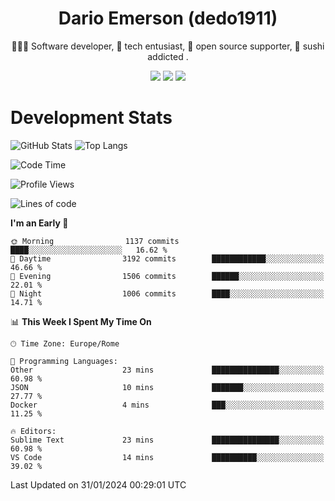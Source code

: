 <div align="center">
  
# Dario Emerson (dedo1911)
👨🏼‍💻 Software developer, 🔧 tech entusiast, 🙌 open source supporter, 🍣 sushi addicted .

[![](https://img.shields.io/badge/-Linkedin-informational?style=for-the-badge&logo=linkedin&logoColor=white&color=2867B2)](http://linkedin.com/in/dedo1911)
[![](https://img.shields.io/badge/-Telegram-informational?style=for-the-badge&logo=telegram&logoColor=white&color=0088cc)](https://t.me/dedo1911)
[![](https://img.shields.io/badge/-Facebook-informational?style=for-the-badge&logo=facebook&logoColor=white&color=3b5998)](https://fb.com/dedo1911)

</div>

# Development Stats

![GitHub Stats](https://github-readme-stats.vercel.app/api?username=dedo1911&hide=&count_private=true&title_color=84cc16&text_color=ffffff&icon_color=84cc16&bg_color=1c1917&hide_border=true&border_radius=0&show_icons=true)
![Top Langs](https://github-readme-stats.vercel.app/api/top-langs/?username=dedo1911&theme=chartreuse-dark&layout=compact)

<!--START_SECTION:waka-->
![Code Time](http://img.shields.io/badge/Code%20Time-1%2C409%20hrs%2043%20mins-blue)

![Profile Views](http://img.shields.io/badge/Profile%20Views-0-blue)

![Lines of code](https://img.shields.io/badge/From%20Hello%20World%20I%27ve%20Written-1.7%20million%20lines%20of%20code-blue)

**I'm an Early 🐤** 

```text
🌞 Morning                1137 commits        ████░░░░░░░░░░░░░░░░░░░░░   16.62 % 
🌆 Daytime                3192 commits        ████████████░░░░░░░░░░░░░   46.66 % 
🌃 Evening                1506 commits        ██████░░░░░░░░░░░░░░░░░░░   22.01 % 
🌙 Night                  1006 commits        ████░░░░░░░░░░░░░░░░░░░░░   14.71 % 
```


📊 **This Week I Spent My Time On** 

```text
🕑︎ Time Zone: Europe/Rome

💬 Programming Languages: 
Other                    23 mins             ███████████████░░░░░░░░░░   60.98 % 
JSON                     10 mins             ███████░░░░░░░░░░░░░░░░░░   27.77 % 
Docker                   4 mins              ███░░░░░░░░░░░░░░░░░░░░░░   11.25 % 

🔥 Editors: 
Sublime Text             23 mins             ███████████████░░░░░░░░░░   60.98 % 
VS Code                  14 mins             ██████████░░░░░░░░░░░░░░░   39.02 % 
```


 Last Updated on 31/01/2024 00:29:01 UTC
<!--END_SECTION:waka-->

<!--
**dedo1911/dedo1911** is a ✨ _special_ ✨ repository because its `README.md` (this file) appears on your GitHub profile.

Here are some ideas to get you started:

- 🔭 I’m currently working on ...
- 🌱 I’m currently learning ...
- 👯 I’m looking to collaborate on ...
- 🤔 I’m looking for help with ...
- 💬 Ask me about ...
- 📫 How to reach me: ...
- 😄 Pronouns: ...
- ⚡ Fun fact: ...
-->
